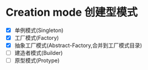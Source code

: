 # Creation mode 创建型模式

* [x] 单例模式(Singleton)
* [x] 工厂模式(Factory)
* [x] 抽象工厂模式(Abstract-Factory,合并到工厂模式目录)
* [ ] 建造者模式(Builder)
* [ ] 原型模式(Protype)